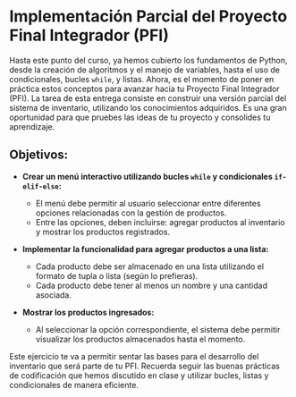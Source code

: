 # Implementación Parcial del Proyecto Final Integrador (PFI)

Hasta este punto del curso, ya hemos cubierto los fundamentos de Python, desde la creación de algoritmos y el manejo de variables, hasta el uso de condicionales, bucles `while`, y listas. Ahora, es el momento de poner en práctica estos conceptos para avanzar hacia tu Proyecto Final Integrador (PFI). La tarea de esta entrega consiste en construir una versión parcial del sistema de inventario, utilizando los conocimientos adquiridos. Es una gran oportunidad para que pruebes las ideas de tu proyecto y consolides tu aprendizaje.

## Objetivos:

- **Crear un menú interactivo utilizando bucles `while` y condicionales `if-elif-else`:**
   - El menú debe permitir al usuario seleccionar entre diferentes opciones relacionadas con la gestión de productos. 
   - Entre las opciones, deben incluirse: agregar productos al inventario y mostrar los productos registrados.

- **Implementar la funcionalidad para agregar productos a una lista:**
   - Cada producto debe ser almacenado en una lista utilizando el formato de tupla o lista (según lo prefieras). 
   - Cada producto debe tener al menos un nombre y una cantidad asociada.

- **Mostrar los productos ingresados:**
   - Al seleccionar la opción correspondiente, el sistema debe permitir visualizar los productos almacenados hasta el momento.

Este ejercicio te va a permitir sentar las bases para el desarrollo del inventario que será parte de tu PFI. Recuerda seguir las buenas prácticas de codificación que hemos discutido en clase y utilizar bucles, listas y condicionales de manera eficiente.

